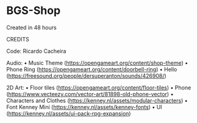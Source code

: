 # BGS-Shop

Created in 48 hours

CREDITS

Code: Ricardo Cacheira

Audio:
• Music Theme (https://opengameart.org/content/shop-theme)
• Phone Ring (https://opengameart.org/content/doorbell-ring)
• Hello (https://freesound.org/people/dersuperanton/sounds/426908/)

2D Art:
• Floor tiles (https://opengameart.org/content/floor-tiles)
• Phone (https://www.vecteezy.com/vector-art/81898-old-phone-vector) 
• Characters and Clothes (https://kenney.nl/assets/modular-characters)
• Font Kenney Mini (https://kenney.nl/assets/kenney-fonts)
• UI (https://kenney.nl/assets/ui-pack-rpg-expansion)
